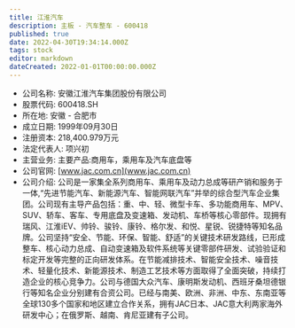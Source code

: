 ```yaml
---
title: 江淮汽车
description: 主板 - 汽车整车 - 600418
published: true
date: 2022-04-30T19:34:14.000Z
tags: stock
editor: markdown
dateCreated: 2022-01-01T00:00:00.000Z
---
```


- 公司名称: 安徽江淮汽车集团股份有限公司
- 股票代码: 600418.SH
- 所在地: 安徽 - 合肥市
- 成立日期: 1999年09月30日
- 注册资本: 218,400.979万元
- 法定代表人: 项兴初
- 主营业务: 主要产品:商用车，乘用车及汽车底盘等
- 公司官网: [www.jac.com.cn](www.jac.com.cn)
- 公司介绍: 公司是一家集全系列商用车、乘用车及动力总成等研产销和服务于一体,“先进节能汽车、新能源汽车、智能网联汽车”并举的综合型汽车企业集团。公司现有主导产品包括：重、中、轻、微型卡车、多功能商用车、MPV、SUV、轿车、客车、专用底盘及变速箱、发动机、车桥等核心零部件。现拥有瑞风、江淮iEV、帅铃、骏铃、康铃、格尔发、和悦、星锐、锐捷特等知名品牌。公司坚持“安全、节能、环保、智能、舒适”的关键技术研发路线，已形成整车、核心动力总成、自动变速箱及软件系统等关键零部件研发、试验验证和标定开发等完整的正向研发体系。在节能减排技术、智能安全技术、噪音技术、轻量化技术、新能源技术、制造工艺技术等方面取得了全面突破，持续打造企业的核心竞争力。公司与德国大众汽车、康明斯发动机、西班牙桑坦德银行等知名企业分别建有合资公司。已经与南美、欧洲、非洲、中东、东南亚等全球130多个国家和地区建立合作关系，拥有JAC日本、JAC意大利两家海外研发中心；在俄罗斯、越南、肯尼亚建有子公司。



